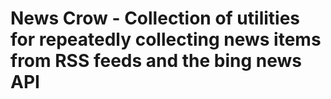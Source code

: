# News Crow - Collection of utilities for repeatedly collecting news items from RSS feeds and the bing news API

